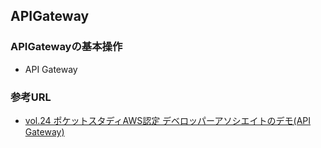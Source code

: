 ## APIGateway
### APIGatewayの基本操作
- API Gateway


### 参考URL
- [vol.24 ポケットスタディAWS認定 デベロッパーアソシエイトのデモ(API Gateway) ](https://yamamugi.connpass.com/event/213548/ "vol.24 ポケットスタディAWS認定 デベロッパーアソシエイトのデモ(API Gateway) ")